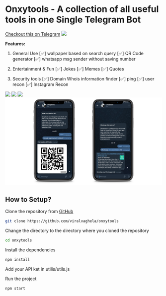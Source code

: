 # Onxytools - A collection of all useful tools in one Single Telegram Bot

[Checkout this on Telegram](https://t.me/onxytoolsbot)
![](./screenshots/1.png)

**Features:**
1) General Use
    [✅] wallpaper based on search query
    [✅] QR Code generator
    [✅] whatsapp msg sender without saving number
2) Entertainment & Fun
    [✅] Jokes
    [✅] Memes
    [✅] Quotes

3) Security tools
    [✅] Domain Whois information finder
    [✅] ping
    [✅] user recon
    [✅] Instagram Recon

![](./screenshots/2.png)
![](./screenshots/3.png)
![](./screenshots/4.png)
![](./screenshots/5.png)

## How to Setup?
Clone the repository from [GitHub](https://github.com/viralvaghela/onxytools)
```bash
git clone https://github.com/viralvaghela/onxytools
```
Change the directory to the directory where you cloned the repository
```bash
cd onxytools
```
Install the dependencies
```javascript
npm install
```
Add your API ket in utilis/utils.js

Run the project
```bash
npm start
```


